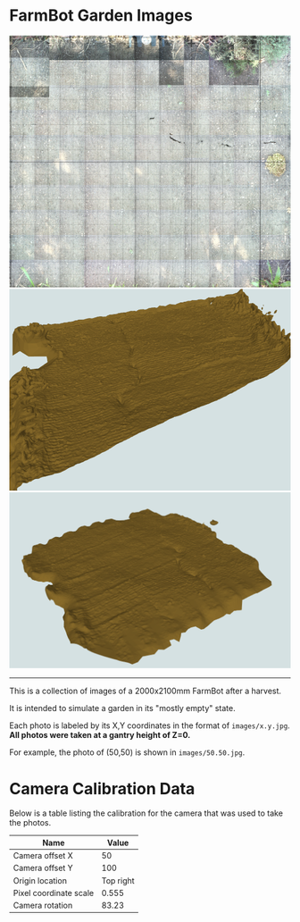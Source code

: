 # FarmBot Garden Images

![](example.png)
![](scan1.png)
![](scan2.png)

---

This is a collection of images of a 2000x2100mm FarmBot after a harvest.

It is intended to simulate a garden in its "mostly empty" state.

Each photo is labeled by its X,Y coordinates in the format of `images/x.y.jpg`. **All photos were taken at a gantry height of Z=0.**

For example, the photo of (50,50) is shown in `images/50.50.jpg`.

# Camera Calibration Data

Below is a table listing the calibration for the camera that was used to take the photos.

| Name | Value |
|--|--|
|Camera offset X|50|
|Camera offset Y|100|
|Origin location|Top right|
|Pixel coordinate scale|0.555|
|Camera rotation|83.23|
